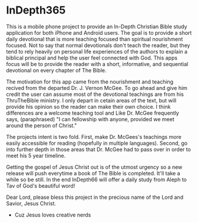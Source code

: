 # InDepth365
This is a mobile phone project to provide an In-Depth Christian Bible study application for both iPhone and Android users. The goal is to provide a short daily devotional that is more teaching focused than spiritual nourishment focused. Not to say that normal devotionals don't teach the reader, but they tend to rely heavily on personal life experiences of the authors to explain a biblical principal and help the user feel connected with God. This apps focus will be to provide the reader with a short, informative, and sequential devotional on every chapter of The Bible.

The motivation for this app came from the nourishment and teaching recived from the departed Dr. J. Vernon McGee. To go ahead and give him credit the user can assume most of the devotional teachings are from his ThruTheBible ministry. I only depart in cetain areas of the text, but will provide his opinion so the reader can make their own choice. I think differences are a welcome teaching tool and Like Dr. McGee frequently says, (paraphrased) "I can fellowship with anyone, provided we meet around the person of Christ."

The projects intent is two fold. First, make Dr. McGees's teachings more easily accessible for reading (hopefully in multiple languages). Second, go into further depth in those areas that Dr. McGee had to pass over in order to meet his 5 year timeline.  

Getting the gospel of Jesus Christ out is of the utmost urgency so a new release will push everytime a book of The Bible is completed. It'll take a while so be still. In the end InDepth66 will offer a daily study from Aleph to Tav of God's beautiful word!

Dear Lord, please bless this project in the precious name of the Lord and Savior, Jesus Christ.

- Cuz Jesus loves creative nerds
